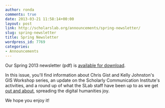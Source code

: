 ```yaml
---
author: ronda
comments: true
date: 2013-03-21 11:58:14+00:00
layout: post
link: http://scholarslab.org/announcements/spring-newsletter/
slug: spring-newsletter
title: Spring Newsletter
wordpress_id: 7769
categories:
- Announcements
---
```


Our Spring 2013 newsletter (pdf) is [available for download](http://www.scholarslab.org/wp-content/uploads/2013/03/2013spring-1-final.pdf).

In this issue, you'll find information about Chris Gist and Kelly Johnston's GIS Workshop series, an update on the Scholarly Communication Institute's activities, and a round up of what the SLab staff have been up to as we get [out and about](http://www.scholarslab.org/announcements/slab-out-about/), spreading the digital humanities joy.

We hope you enjoy it!
